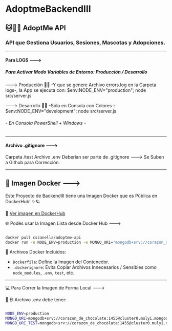 # AdoptmeBackendIII 
## 🐱​🐶​🐾​ AdoptMe API

### API que Gestiona Usuarios, Sesiones, Mascotas y Adopciones.

---------------------------------------------------------------

#### Para LOGS --->

##### Para Activar Modo Variables de Entorno: Producción / Desarrollo 

---> Producción 🧑‍🔧​
-Y que se genere Archivo errors.log en la Carpeta logs-, la App se ejecuta con:
$env:NODE_ENV="production"; node src/server.js

---> Desarrollo 🧑‍🚀​
-Sólo en Consola con Colores-:
$env:NODE_ENV="development"; node src/server.js

###### - En Consola PowerShell + Windows -

------------------------------------------

#### Archivo .gitignore --->

Carpeta /test
Archivo .env 
Deberían ser parte de .gitignore ---> Se Suben a Github para Corrección.

------------------------------------------------------------------------

## 🐳 Imagen Docker --->

Este Proyecto de BackendIII tiene una Imagen Docker que es Pública en DockerHub! ✨🪐

🔗 [Ver imagen en DockerHub](https://hub.docker.com/r/cszanella/adoptme-api)


🌐 Podés usar la Imagen Lista desde Docker Hub --->

```bash

docker pull cszanella/adoptme-api
docker run -e NODE_ENV=production -e MONGO_URI="mongodb+srv://corazon_de_chocolate:1455@cluster0.mulyi.mongodb.net/adoptme" -p 8080:8080 cszanella/adoptme-api


```

🌈 Archivos Docker Incluidos:

- `Dockerfile`: Define la Imagen del Contenedor.
- `.dockerignore`: Evita Copiar Archivos Innecesarios / Sensibles como `node_modules`, `.env`, `test`, etc. 

---------------------------------------------

​💻​ Para Correr la Imagen de Forma Local --->

🌈 El Archivo .env debe tener:

```bash

NODE_ENV=production
MONGO_URI=mongodb+srv://corazon_de_chocolate:1455@cluster0.mulyi.mongodb.net/adoptme
MONGO_URI_TEST=mongodb+srv://corazon_de_chocolate:1455@cluster0.mulyi.mongodb.net/adoptme_test

```


